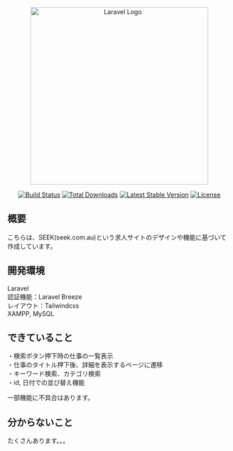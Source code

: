 <p align="center"><a href="https://laravel.com" target="_blank"><img src="https://raw.githubusercontent.com/laravel/art/master/logo-lockup/5%20SVG/2%20CMYK/1%20Full%20Color/laravel-logolockup-cmyk-red.svg" width="400" alt="Laravel Logo"></a></p>

<p align="center">
<a href="https://travis-ci.org/laravel/framework"><img src="https://travis-ci.org/laravel/framework.svg" alt="Build Status"></a>
<a href="https://packagist.org/packages/laravel/framework"><img src="https://img.shields.io/packagist/dt/laravel/framework" alt="Total Downloads"></a>
<a href="https://packagist.org/packages/laravel/framework"><img src="https://img.shields.io/packagist/v/laravel/framework" alt="Latest Stable Version"></a>
<a href="https://packagist.org/packages/laravel/framework"><img src="https://img.shields.io/packagist/l/laravel/framework" alt="License"></a>
</p>

## 概要
こちらは、SEEK(seek.com.au)という求人サイトのデザインや機能に基づいて作成しています。

## 開発環境
Laravel  
認証機能：Laravel Breeze  
レイアウト：Tailwindcss  
XAMPP, MySQL  

## できていること
・検索ボタン押下時の仕事の一覧表示  
・仕事のタイトル押下後、詳細を表示するページに遷移  
・キーワード検索、カテゴリ検索  
・id, 日付での並び替え機能  

一部機能に不具合はあります。  

## 分からないこと
たくさんあります。。。